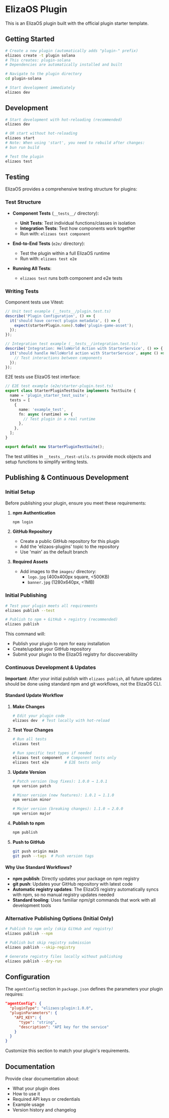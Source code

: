 # ElizaOS Plugin

This is an ElizaOS plugin built with the official plugin starter template.

## Getting Started

```bash
# Create a new plugin (automatically adds "plugin-" prefix)
elizaos create -t plugin solana
# This creates: plugin-solana
# Dependencies are automatically installed and built

# Navigate to the plugin directory
cd plugin-solana

# Start development immediately
elizaos dev
```

## Development

```bash
# Start development with hot-reloading (recommended)
elizaos dev

# OR start without hot-reloading
elizaos start
# Note: When using 'start', you need to rebuild after changes:
# bun run build

# Test the plugin
elizaos test
```

## Testing

ElizaOS provides a comprehensive testing structure for plugins:

### Test Structure

- **Component Tests** (`__tests__/` directory):

  - **Unit Tests**: Test individual functions/classes in isolation
  - **Integration Tests**: Test how components work together
  - Run with: `elizaos test component`

- **End-to-End Tests** (`e2e/` directory):

  - Test the plugin within a full ElizaOS runtime
  - Run with: `elizaos test e2e`

- **Running All Tests**:
  - `elizaos test` runs both component and e2e tests

### Writing Tests

Component tests use Vitest:

```typescript
// Unit test example (__tests__/plugin.test.ts)
describe('Plugin Configuration', () => {
  it('should have correct plugin metadata', () => {
    expect(starterPlugin.name).toBe('plugin-game-asset');
  });
});

// Integration test example (__tests__/integration.test.ts)
describe('Integration: HelloWorld Action with StarterService', () => {
  it('should handle HelloWorld action with StarterService', async () => {
    // Test interactions between components
  });
});
```

E2E tests use ElizaOS test interface:

```typescript
// E2E test example (e2e/starter-plugin.test.ts)
export class StarterPluginTestSuite implements TestSuite {
  name = 'plugin_starter_test_suite';
  tests = [
    {
      name: 'example_test',
      fn: async (runtime) => {
        // Test plugin in a real runtime
      },
    },
  ];
}

export default new StarterPluginTestSuite();
```

The test utilities in `__tests__/test-utils.ts` provide mock objects and setup functions to simplify writing tests.

## Publishing & Continuous Development

### Initial Setup

Before publishing your plugin, ensure you meet these requirements:

1. **npm Authentication**

   ```bash
   npm login
   ```

2. **GitHub Repository**

   - Create a public GitHub repository for this plugin
   - Add the 'elizaos-plugins' topic to the repository
   - Use 'main' as the default branch

3. **Required Assets**
   - Add images to the `images/` directory:
     - `logo.jpg` (400x400px square, <500KB)
     - `banner.jpg` (1280x640px, <1MB)

### Initial Publishing

```bash
# Test your plugin meets all requirements
elizaos publish --test

# Publish to npm + GitHub + registry (recommended)
elizaos publish
```

This command will:

- Publish your plugin to npm for easy installation
- Create/update your GitHub repository
- Submit your plugin to the ElizaOS registry for discoverability

### Continuous Development & Updates

**Important**: After your initial publish with `elizaos publish`, all future updates should be done using standard npm and git workflows, not the ElizaOS CLI.

#### Standard Update Workflow

1. **Make Changes**

   ```bash
   # Edit your plugin code
   elizaos dev  # Test locally with hot-reload
   ```

2. **Test Your Changes**

   ```bash
   # Run all tests
   elizaos test

   # Run specific test types if needed
   elizaos test component  # Component tests only
   elizaos test e2e       # E2E tests only
   ```

3. **Update Version**

   ```bash
   # Patch version (bug fixes): 1.0.0 → 1.0.1
   npm version patch

   # Minor version (new features): 1.0.1 → 1.1.0
   npm version minor

   # Major version (breaking changes): 1.1.0 → 2.0.0
   npm version major
   ```

4. **Publish to npm**

   ```bash
   npm publish
   ```

5. **Push to GitHub**
   ```bash
   git push origin main
   git push --tags  # Push version tags
   ```

#### Why Use Standard Workflows?

- **npm publish**: Directly updates your package on npm registry
- **git push**: Updates your GitHub repository with latest code
- **Automatic registry updates**: The ElizaOS registry automatically syncs with npm, so no manual registry updates needed
- **Standard tooling**: Uses familiar npm/git commands that work with all development tools

### Alternative Publishing Options (Initial Only)

```bash
# Publish to npm only (skip GitHub and registry)
elizaos publish --npm

# Publish but skip registry submission
elizaos publish --skip-registry

# Generate registry files locally without publishing
elizaos publish --dry-run
```

## Configuration

The `agentConfig` section in `package.json` defines the parameters your plugin requires:

```json
"agentConfig": {
  "pluginType": "elizaos:plugin:1.0.0",
  "pluginParameters": {
    "API_KEY": {
      "type": "string",
      "description": "API key for the service"
    }
  }
}
```

Customize this section to match your plugin's requirements.

## Documentation

Provide clear documentation about:

- What your plugin does
- How to use it
- Required API keys or credentials
- Example usage
- Version history and changelog
